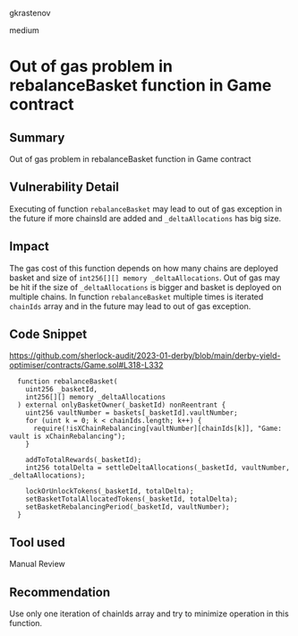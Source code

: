 gkrastenov

medium

# Out of gas problem in rebalanceBasket function in Game contract

## Summary
Out of gas problem in rebalanceBasket function in Game contract

## Vulnerability Detail
Executing of function `rebalanceBasket` may lead to out of gas exception in the future if more chainsId are added and `_deltaAllocations` has big size.

## Impact
The gas cost of this function depends on how many chains are deployed basket and size of `int256[][] memory _deltaAllocations`. Out of gas may be hit if the size of `_deltaAllocations` is bigger and basket is deployed on multiple chains. In function `rebalanceBasket` multiple times is iterated `chainIds` array and in the future may lead to out of gas exception. 

## Code Snippet
https://github.com/sherlock-audit/2023-01-derby/blob/main/derby-yield-optimiser/contracts/Game.sol#L318-L332

```solidity
  function rebalanceBasket(
    uint256 _basketId,
    int256[][] memory _deltaAllocations
  ) external onlyBasketOwner(_basketId) nonReentrant {
    uint256 vaultNumber = baskets[_basketId].vaultNumber;
    for (uint k = 0; k < chainIds.length; k++) {
      require(!isXChainRebalancing[vaultNumber][chainIds[k]], "Game: vault is xChainRebalancing");
    }

    addToTotalRewards(_basketId);
    int256 totalDelta = settleDeltaAllocations(_basketId, vaultNumber, _deltaAllocations);

    lockOrUnlockTokens(_basketId, totalDelta);
    setBasketTotalAllocatedTokens(_basketId, totalDelta);
    setBasketRebalancingPeriod(_basketId, vaultNumber);
  }
```

## Tool used

Manual Review

## Recommendation
Use only one iteration of chainIds array and try to minimize operation in this function.